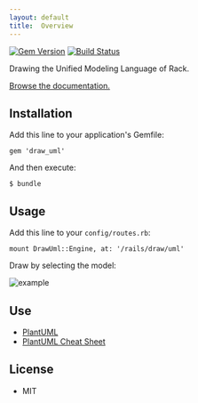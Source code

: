 ```yaml
---
layout: default
title:  Overview
---
```


[![Gem Version](https://badge.fury.io/rb/draw_uml.png)](https://rubygems.org/gems/draw_uml) [![Build Status](https://travis-ci.org/ogom/draw_uml.png?branch=master)](https://travis-ci.org/ogom/draw_uml)

Drawing the Unified Modeling Language of Rack.

[Browse the documentation.](https://ogom.github.io/draw_uml/docs/)

## Installation

Add this line to your application's Gemfile:

```
gem 'draw_uml'
```

And then execute:

```
$ bundle
```

## Usage

Add this line to your `config/routes.rb`:

```
mount DrawUml::Engine, at: '/rails/draw/uml'
```

Draw by selecting the model:

![example](https://ogom.github.io/draw_uml/docs//assets/img/example.png)

## Use

* [PlantUML](http://plantuml.sourceforge.net/)
* [PlantUML Cheat Sheet](https://ogom.github.io/draw_uml/docs//plantuml)

## License

* MIT
